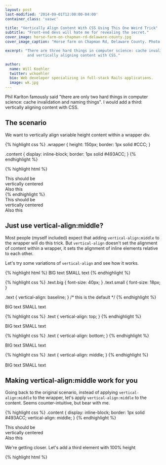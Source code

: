 ```yaml
---
layout: post
last-modified: '2014-09-01T12:00:00-04:00'
container_class: 'vaswc'

title: "Vertically Align Content With CSS Using This One Weird Trick"
subtitle: "Front-end devs will hate me for revealing the secret."
cover_image: horse-farm-on-chapman-rd-delaware-county.jpg
cover_image_caption: "Horse farm on Chapman Rd, Delaware County. Photo: Will Koehler"

excerpt: "There are three hard things in computer science: cache invalidation, naming things,
          and vertically aligning content with CSS."

author:
  name: Will Koehler
  twitter: wckoehler
  bio: Web developer specializing in full-stack Rails applications.
  image: wk.jpg
---
```

Phil Karlton famously said "there are only two hard things in computer science: cache invalidation
and naming things". I would add a third: vertically aligning content with CSS.

## The scenario

We want to vertically align variable height content within a wrapper div.

{% highlight css %}
.wrapper {
  height: 150px;
  border: 1px solid #CCC;
}

.content {
  display: inline-block;
  border: 1px solid #493ACC;
}
{% endhighlight %}

{% highlight html %}
<div class='wrapper'>
  <div class='content'>
    This should be<br>
    vertically centered
  </div>
  <div class='content'>
    Also this
  </div>
</div>
{% endhighlight %}

<div class='wrapper'>
  <div class='content'>
    This should be<br>
    vertically centered
  </div>
  <div class='content'>
    Also this
  </div>
</div>

## Just use vertical-align:middle?

Most people (myself included) expect that adding `vertical-align:middle` to the wrapper will
do this trick. But `vertical-align` doesn't set the alignment of content within a wrapper, it sets the
alignment of inline elements relative to each other.

Let's try some variations of `vertical-align` and see how it works.

{% highlight html %}
<span class='text big'>BIG text</span>
<span class='text small'>SMALL text</span>
{% endhighlight %}

{% highlight css %}
.text.big { font-size: 40px; }
.text.small { font-size: 18px; }

.text { vertical-align: baseline; }   /* this is the default */
{% endhighlight %}

<div class='boundary'>
  <span class='text big'>BIG text</span>
  <span class='text small'>SMALL text</span>
</div>

{% highlight css %}
.text { vertical-align: top; }
{% endhighlight %}

<div class='boundary'>
  <span class='text big' style='vertical-align:top'>BIG text</span>
  <span class='text small' style='vertical-align:top'>SMALL text</span>
</div>

{% highlight css %}
.text { vertical-align: bottom; }
{% endhighlight %}

<div class='boundary'>
  <span class='text big' style='vertical-align:bottom'>BIG text</span>
  <span class='text small' style='vertical-align:bottom'>SMALL text</span>
</div>

{% highlight css %}
.text { vertical-align: middle; }
{% endhighlight %}

<div class='boundary'>
  <span class='text big' style='vertical-align:middle'>BIG text</span>
  <span class='text small' style='vertical-align:middle'>SMALL text</span>
</div>

## Making vertical-align:middle work for you

Going back to the original scenario, instead of applying `vertical-align:middle` to the wrapper,
let's apply `vertical-align:middle` to the content. Seems counter-intuitive, but bear with me.

{% highlight css %}
.content {
  display: inline-block;
  border: 1px solid #493ACC;
  vertical-align: middle;
}
{% endhighlight %}

<div class='wrapper'>
  <div class='content' style='vertical-align:middle'>
    This should be<br>
    vertically centered
  </div>
  <div class='content' style='vertical-align:middle'>
    Also this
  </div>
</div>

We're getting closer. Let's add a third element with 100% height

{% highlight html %}
<div class='wrapper'>
  <div class='content' style='height:100%'>&nbsp;</div>
  <div class='content'>
    I would like this<br>
    to be vertically centered
  </div>
  <div class='content'>
    Also this
  </div>
</div>
{% endhighlight %}

<div class='wrapper'>
  <div class='content' style='vertical-align:middle;height:100%'>&nbsp;</div>
  <div class='content' style='vertical-align:middle'>
    This should be<br>
    vertically centered
  </div>
  <div class='content' style='vertical-align:middle'>
    Also this
  </div>
</div>

This is starting to look promising!

## Make CSS do the work for us

Manually adding a third element to vertically align things is a burden. So let's
have css do that for us with a `:before` pseudo element.

{% highlight css %}
.wrapper:before {
  content: '';
  display: inline-block;
  height: 100%;
  vertical-align: middle;
  border: 1px solid red; /* so we can see what's going on */
}
{% endhighlight %}


{% highlight html %}
<div class='wrapper'>
  <div class='content'>
    I would like this<br>
    to be vertically centered
  </div>
  <div class='content'>
    Also this
  </div>
</div>
{% endhighlight %}

<div class='wrapper with_centering visible_centering broken_wrapping'>
  <div class='content' style='vertical-align:middle'>
    This should be<br>
    vertically centered
  </div>
  <div class='content' style='vertical-align:middle'>
    Also this
  </div>
</div>

It's working! Now remove the red border from the pseudo element and... Voila

<div class='wrapper with_centering'>
  <div class='content' style='vertical-align:middle'>
    This should be<br>
    vertically centered
  </div>
  <div class='content' style='vertical-align:middle'>
    Also this
  </div>
</div>

## Edge cases

Well this is awesome. But you knew there would be edge cases right? Consider this scenario:

{% highlight html %}
<div class='wrapper'>
  <div class='content'>
    This text should wrap as needed
  </div>
</div>
{% endhighlight %}

<div class='wrapper with_centering'>
  <div class='content' style='vertical-align:middle'>
    This text should wrap as needed
  </div>
</div>

Your customer views the page on a small device, or resizes their browser and...

<div style='height: 250px'>
  <div class='wrapper with_centering broken_wrapping' style='width:200px'>
    <div class='content' style='vertical-align:middle'>
      This text should wrap as needed
    </div>
  </div>
</div>

What happened?? The text wraped, but the content dropped below the wrapper. Let's make
our before pseudo element visible again.

<div style='height: 250px'>
  <div class='wrapper with_centering broken_wrapping visible_centering' style='width:200px'>
    <div class='content' style='vertical-align:middle'>
      This text should wrap as needed
    </div>
  </div>
</div>

Now we can see what happened. The `:before` pseudo element is an inline-block element. So
it's getting wrapped as well. We can fix that with another trick. Add a negative right
margin to the `:before` pseudo element so the pseudo element doesn't take up any horizontal
space.

{% highlight css %}
.wrapper:before {
  content: '';
  display: inline-block;
  height: 100%;
  vertical-align: middle;
  margin-right: -.35em;
}
{% endhighlight %}

Now the text is wrapping like it should.

<div class='wrapper with_centering' style='width:200px'>
  <div class='content' style='vertical-align:middle'>
    This text should wrap as needed
  </div>
</div>

## All together now

{% highlight css %}
.wrapper {
  height: 150px;
  border: 1px solid #CCC;
}

.wrapper:before {
  content: '';
  display: inline-block;
  height: 100%;
  vertical-align: middle;
  margin-right: -.35em;
}

.content {
  display: inline-block;
  border: 1px solid #493ACC;
}
{% endhighlight %}

{% highlight html %}
<div class='wrapper'>
  <div class='content'>
    This should be<br>
    vertically centered
  </div>
  <div class='content'>
    Also this
  </div>
</div>
{% endhighlight %}

## Conclusion

I've used many tricks over the years to vertically align content. They all have tradeoffs. Some
add a lot of noise to the CSS. Others (like using `display:table-cell`) have side effects. I've just
recently discovered this trick, but I think it's going to be my new go-to solution. In terms of
compatibility, it works on all modern browsers + IE8.

Thanks to Chris Coyler for the [idea](http://css-tricks.com/centering-in-the-unknown/) and
Gary Turner for the [original work](http://gtwebdev.com/workshop/vcenter/vcenter-inline-css.php).


<!-- styles for this post -->
<style>
  .vaswc .wrapper {
    height: 150px;
    border: 1px solid #CCC;
    text-align: center;
    margin-bottom: 2em;
  }

  .vaswc .wrapper.with_centering:before {
    content: '';
    display: inline-block;
    height: 100%;
    vertical-align: middle;
    margin-right: -.35em;
  }

  .vaswc .wrapper.with_centering.visible_centering:before {
    border: 1px solid red;
  }

  .vaswc .wrapper.with_centering.broken_wrapping:before {
    margin-right: 0em;
  }

  .vaswc .content {
    display: inline-block;
    border: 1px solid #493ACC;
    text-align: center;
    padding: 10px;
  }

  .vaswc .boundary {
    border: 1px solid #CCC;
    padding: 0 15px;
    margin-bottom: 2em;
  }

  .vaswc .text {
    color: #666;
    vertical-align: baseline;
  }

  .vaswc .text.big {
    font-size: 2.3em;
    margin-right: 10px;
  }

  .vaswc .text.small {
    font-size: 1em;
  }
</style>
